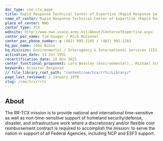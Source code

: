 ```yaml
---
doc_type: coe_ctx_page 
title: Rapid Response Technical Center of Expertise (Rapid Response SATOC and Rapid Disaster Infrastructure MATOC)
name_of_center: Rapid Response Technical Center of Expertise (Rapid Response SATOC and Rapid Disaster Infrastructure MATOC)
place_of_center: NWO
center_type: TCX
website: http://www.nwo.usace.army.mil/About/CentersofExpertise.aspx
center_poc_name: Tim Gouger / Rich McConnel
center_poc_phone_number: ☎ (402) 995-2191 / (402) 995-2283
hq_poc_name: John Busse
hq_division: Environmental / Interagency & International Services (IIS)
activation_date: 13 Jun 1991
recertification_date: 18 Nov 2021
center_functional_proponent: Lara Beasley (environmental),, Michael Schultz (IIS—non-environmental)
keywords: Disaster Response
// file_library_root_path: "content/coe/tcx/rrtc/Library/" 
page_last_reviewed: 1 January 1970 
slug: /coe/tcx/rrtc
---
```


## About 

The RR-TCX mission is to provide national and international time-sensitive as well as non-time-sensitive support of homeland security/defense, disaster, and infrastructure work where a discretionary and/or flexible cost reimbursement contract is required to accomplish the mission: to serve the nation in support of all Federal Agencies, including NCP and ESF3 support. 

 

